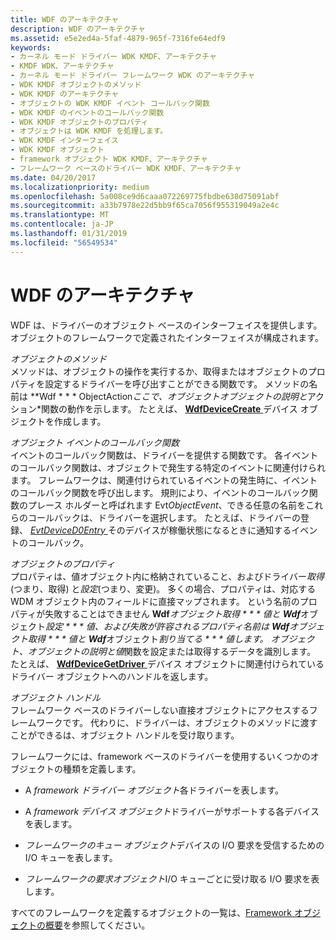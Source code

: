 ```yaml
---
title: WDF のアーキテクチャ
description: WDF のアーキテクチャ
ms.assetid: e5e2ed4a-5faf-4879-965f-7316fe64edf9
keywords:
- カーネル モード ドライバー WDK KMDF、アーキテクチャ
- KMDF WDK、アーキテクチャ
- カーネル モード ドライバー フレームワーク WDK のアーキテクチャ
- WDK KMDF オブジェクトのメソッド
- WDK KMDF のアーキテクチャ
- オブジェクトの WDK KMDF イベント コールバック関数
- WDK KMDF のイベントのコールバック関数
- WDK KMDF オブジェクトのプロパティ
- オブジェクトは WDK KMDF を処理します。
- WDK KMDF インターフェイス
- WDK KMDF オブジェクト
- framework オブジェクト WDK KMDF、アーキテクチャ
- フレームワーク ベースのドライバー WDK KMDF、アーキテクチャ
ms.date: 04/20/2017
ms.localizationpriority: medium
ms.openlocfilehash: 5a008ce9d6caaa072269775fbdbe638d75091abf
ms.sourcegitcommit: a33b7978e22d5bb9f65ca7056f955319049a2e4c
ms.translationtype: MT
ms.contentlocale: ja-JP
ms.lasthandoff: 01/31/2019
ms.locfileid: "56549534"
---
```

# <a name="wdf-architecture"></a>WDF のアーキテクチャ





WDF は、ドライバーのオブジェクト ベースのインターフェイスを提供します。 オブジェクトのフレームワークで定義されたインターフェイスが構成されます。

<a href="" id="object-methods"></a>*オブジェクトのメソッド*  
メソッドは、オブジェクトの操作を実行するか、取得またはオブジェクトのプロパティを設定するドライバーを呼び出すことができる関数です。 メソッドの名前は **Wdf * * * ObjectAction*ここで、*オブジェクト*オブジェクトの説明と*アクション*関数の動作を示します。 たとえば、 [ **WdfDeviceCreate** ](https://msdn.microsoft.com/library/windows/hardware/ff545926)デバイス オブジェクトを作成します。

<a href="" id="object-event-callback-functions"></a>*オブジェクト イベントのコールバック関数*  
イベントのコールバック関数は、ドライバーを提供する関数です。 各イベントのコールバック関数は、オブジェクトで発生する特定のイベントに関連付けられます。 フレームワークは、関連付けられているイベントの発生時に、イベントのコールバック関数を呼び出します。 規則により、イベントのコールバック関数のプレース ホルダーと呼ばれます Evt*ObjectEvent*、できる任意の名前をこれらのコールバックは、ドライバーを選択します。 たとえば、ドライバーの登録、 [ *EvtDeviceD0Entry* ](https://msdn.microsoft.com/library/windows/hardware/ff540848)そのデバイスが稼働状態になるときに通知するイベントのコールバック。

<a href="" id="object-properties"></a>*オブジェクトのプロパティ*  
プロパティは、値オブジェクト内に格納されていること、およびドライバー*取得*(つまり、取得) と*設定*(つまり、変更)。 多くの場合、プロパティは、対応する WDM オブジェクト内のフィールドに直接マップされます。 という名前のプロパティが失敗することはできません **Wdf***オブジェクト***取得 * * * 値*と **Wdf***オブジェクト***設定 * * * 値*、および失敗が許容されるプロパティ名前は **Wdf***オブジェクト***取得 * * * 値*と **Wdf***オブジェクト***割り当てる * * * 値*します。 *オブジェクト*、オブジェクトの説明と*値*関数を設定または取得するデータを識別します。 たとえば、 [ **WdfDeviceGetDriver** ](https://msdn.microsoft.com/library/windows/hardware/ff545998)デバイス オブジェクトに関連付けられているドライバー オブジェクトへのハンドルを返します。

<a href="" id="object-handles"></a>*オブジェクト ハンドル*  
フレームワーク ベースのドライバーしない直接オブジェクトにアクセスするフレームワークです。 代わりに、ドライバーは、オブジェクトのメソッドに渡すことができるは、オブジェクト ハンドルを受け取ります。

フレームワークには、framework ベースのドライバーを使用するいくつかのオブジェクトの種類を定義します。

-   A *framework ドライバー オブジェクト*各ドライバーを表します。

-   A *framework デバイス オブジェクト*ドライバーがサポートする各デバイスを表します。

-   *フレームワークのキュー オブジェクト*デバイスの I/O 要求を受信するための I/O キューを表します。

-   *フレームワークの要求オブジェクト*I/O キューごとに受け取る I/O 要求を表します。

すべてのフレームワークを定義するオブジェクトの一覧は、[Framework オブジェクトの概要](summary-of-framework-objects.md)を参照してください。

 

 





